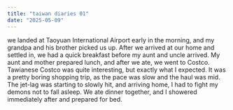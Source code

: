 ```yaml
---
title: "taiwan diaries 01"
date: "2025-05-09"
---
```

we landed at Taoyuan International Airport early in the morning, and my grandpa and his brother picked us up.
After we arrived at our home and settled in, we had a quick breakfast before my aunt and uncle arrived.
My aunt and mother prepared lunch, and after we ate, we went to Costco.
Tawianese Costco was quite interesting, but exactly what I expected.
It was a pretty boring shopping trip, as the pace was slow and the haul was mid.
The jet-lag was starting to slowly hit, and arriving home, I had to fight my demons not to fall asleep.
We ate dinner together, and I showered immediately after and prepared for bed.
